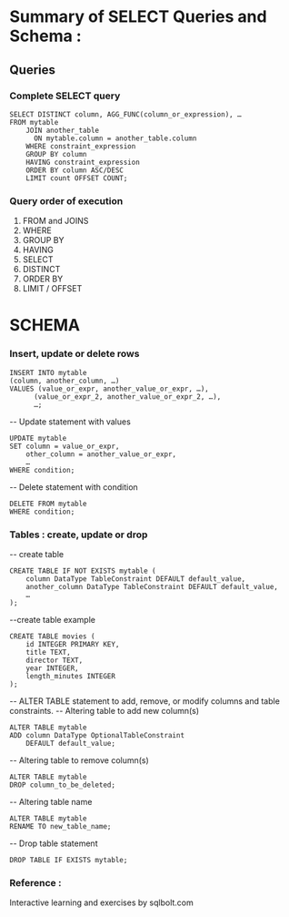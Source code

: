 

# Summary of SELECT Queries and Schema : 

## Queries

### Complete SELECT query
```
SELECT DISTINCT column, AGG_FUNC(column_or_expression), …
FROM mytable
    JOIN another_table
      ON mytable.column = another_table.column
    WHERE constraint_expression
    GROUP BY column
    HAVING constraint_expression
    ORDER BY column ASC/DESC
    LIMIT count OFFSET COUNT;
```


### Query order of execution
1. FROM and JOINS
2. WHERE
3. GROUP BY
4. HAVING
5. SELECT
6. DISTINCT
7. ORDER BY
8. LIMIT / OFFSET


# SCHEMA
### Insert, update or delete rows
```
INSERT INTO mytable
(column, another_column, …)
VALUES (value_or_expr, another_value_or_expr, …),
      (value_or_expr_2, another_value_or_expr_2, …),
      …;
```



-- Update statement with values
```
UPDATE mytable
SET column = value_or_expr, 
    other_column = another_value_or_expr, 
    …
WHERE condition;
```



-- Delete statement with condition
```
DELETE FROM mytable
WHERE condition;
```


### Tables : create, update or drop
-- create table
```
CREATE TABLE IF NOT EXISTS mytable (
    column DataType TableConstraint DEFAULT default_value,
    another_column DataType TableConstraint DEFAULT default_value,
    …
);
```


--create table example 
```
CREATE TABLE movies (
    id INTEGER PRIMARY KEY,
    title TEXT,
    director TEXT,
    year INTEGER, 
    length_minutes INTEGER
);
```



-- ALTER TABLE statement to add, remove, or modify columns and table constraints.
-- Altering table to add new column(s)
```
ALTER TABLE mytable
ADD column DataType OptionalTableConstraint 
    DEFAULT default_value;
```


-- Altering table to remove column(s)
```
ALTER TABLE mytable
DROP column_to_be_deleted;
```


-- Altering table name
```
ALTER TABLE mytable
RENAME TO new_table_name;
```


-- Drop table statement
```
DROP TABLE IF EXISTS mytable;
```

### Reference : 

Interactive learning and exercises by sqlbolt.com








